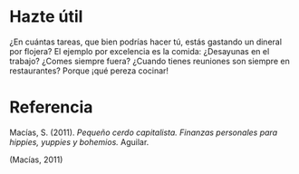 # Hazte útil
¿En cuántas tareas, que bien podrías hacer tú, estás gastando un dineral por flojera? El ejemplo por excelencia es la comida: ¿Desayunas en el trabajo? ¿Comes siempre fuera? ¿Cuando tienes reuniones son siempre en restaurantes? Porque ¡qué pereza cocinar!

# Referencia
Macías, S. (2011). _Pequeño cerdo capitalista. Finanzas personales para hippies, yuppies y bohemios._ Aguilar.

(Macías, 2011)